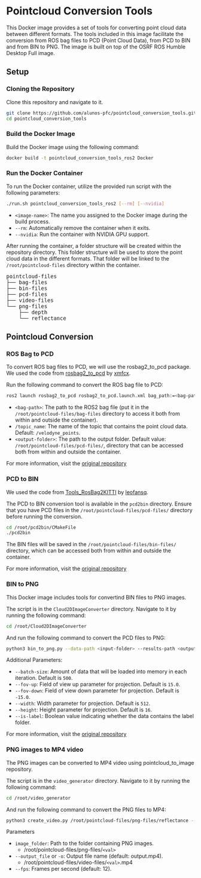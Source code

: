 # Pointcloud Conversion Tools

This Docker image provides a set of tools for converting point cloud data between different formats. The tools included in this image facilitate the conversion from ROS bag files to PCD (Point Cloud Data), from PCD to BIN and from BIN to PNG. The image is built on top of the OSRF ROS Humble Desktop Full image.

## Setup

### Cloning the Repository

Clone this repository and navigate to it.

```bash	
git clone https://github.com/alunos-pfc/pointcloud_conversion_tools.git
cd pointcloud_conversion_tools
```

### Build the Docker Image

Build the Docker image using the following command:

```bash
docker build -t pointcloud_conversion_tools_ros2 Docker
```

### Run the Docker Container

To run the Docker container, utilize the provided run script with the following parameters:

```bash
./run.sh pointcloud_conversion_tools_ros2 [--rm] [--nvidia]
```

- `<image-name>`: The name you assigned to the Docker image during the build process.
- `--rm`: Automatically remove the container when it exits.
- `--nvidia`: Run the container with NVIDIA GPU support.

After running the container, a folder structure will be created within the repository directory. This folder structure will be used to store the point cloud data in the different formats. That folder will be linked to the `/root/pointcloud-files` directory within the container.

<pre>
pointcloud-files
├── bag-files
├── bin-files
├── pcd-files
├── video-files
└── png-files
    ├── depth
    └── reflectance
</pre>

## Pointcloud Conversion

### ROS Bag to PCD

To convert ROS bag files to PCD, we will use the rosbag2_to_pcd package.
We used the code from [rosbag2_to_pcd](https://github.com/xmfcx/rosbag2_to_pcd) by [xmfcx](https://github.com/xmfcx/).

Run the following command to convert the ROS bag file to PCD:

```bash
ros2 launch rosbag2_to_pcd rosbag2_to_pcd.launch.xml bag_path:=<bag-path> topic_name:=/topic_name output_folder:=<output-folder>
```

- `<bag-path>`: The path to the ROS2 bag file (put it in the `/root/pointcloud-files/bag-files` directory to access it both from within and outside the container).
- `/topic_name`: The name of the topic that contains the point cloud data. Default: `/velodyne_points`.
- `<output-folder>`: The path to the output folder. Default value: `/root/pointcloud-files/pcd-files/`, directory that can be accessed both from within and outside the container.

For more information, visit the [original repository](https://github.com/xmfcx/rosbag2_to_pcd)

### PCD to BIN

We used the code from [Tools_RosBag2KITTI](https://github.com/leofansq/Tools_RosBag2KITTI) by [leofansq](https://github.com/leofansq/).

The PCD to BIN conversion tool is available in the `pcd2bin` directory. Ensure that you have PCD files in the `/root/pointcloud-files/pcd-files/` directory before running the conversion.

```bash
cd /root/pcd2bin/CMakeFile
./pcd2bin
```

The BIN files will be saved in the `/root/pointcloud-files/bin-files/` directory, which can be accessed both from within and outside the container.

For more information, visit the [original repository](https://github.com/leofansq/Tools_RosBag2KITTI)

### BIN to PNG

This Docker image includes tools for convertind BIN files to PNG images.

The script is in the `Cloud2DImageConverter` directory. Navigate to it by running the following command:

```bash
cd /root/Cloud2DImageConverter
```

And run the following command to convert the PCD files to PNG:

```bash
python3 bin_to_png.py --data-path <input-folder> --results-path <output-folder>
```

Additional Parameters:

- `--batch-size`: Amount of data that will be loaded into memory in each iteration. Default is `500`.
- `--fov-up`: Field of view up parameter for projection. Default is `15.0`.
- `--fov-down`: Field of view down parameter for projection. Default is `-15.0`.
- `--width`: Width parameter for projection. Default is `512`.
- `--height`: Height parameter for projection. Default is `16`.
- `--is-label`: Boolean value indicating whether the data contains the label folder.

For more information, visit the [original repository](https://github.com/alunos-pfc/Cloud2DImageConverter)

### PNG images to MP4 video

The PNG images can be converted to MP4 video using pointcloud_to_image repository.

The script is in the `video_generator` directory. Navigate to it by running the following command:

```bash
cd /root/video_generator
```

And run the following command to convert the PNG files to MP4:

```bash
python3 create_video.py /root/pointcloud-files/png-files/reflectance --output_file /root/pointcloud-files/video-files/reflectance.mp4 --fps 24
```

Parameters

- `image_folder`: Path to the folder containing PNG images.
    - /root/pointcloud-files/png-files/`<val>`
- `--output_file` or `-o`: Output file name (default: output.mp4).
    - /root/pointcloud-files/video-files/`<val>`.mp4
- `--fps`: Frames per second (default: 12).